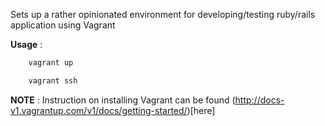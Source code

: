 Sets up a rather opinionated environment for developing/testing ruby/rails application using Vagrant

__Usage__ :

```bash
    vagrant up
```

```bash
    vagrant ssh
```

__NOTE__ :
    Instruction on installing Vagrant can be found (http://docs-v1.vagrantup.com/v1/docs/getting-started/)[here]
